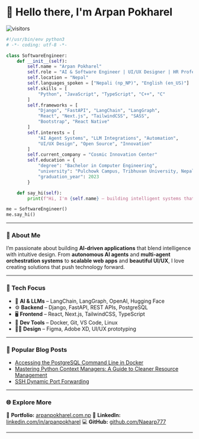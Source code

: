 # 👋 Hello there, I'm Arpan Pokharel

![visitors](https://visitor-badge.laobi.icu/badge?page_id=Naearp777.Naearp777)

```python
#!/usr/bin/env python3
# -*- coding: utf-8 -*-

class SoftwareEngineer:
    def __init__(self):
        self.name = "Arpan Pokharel"
        self.role = "AI & Software Engineer | UI/UX Designer | HR Professional"
        self.location = "Nepal"
        self.languages_spoken = ["Nepali (np_NP)", "English (en_US)"]
        self.skills = [
            "Python", "JavaScript", "TypeScript", "C++", "C"
        ]
        self.frameworks = [
            "Django", "FastAPI", "LangChain", "LangGraph",
            "React", "Next.js", "TailwindCSS", "SASS",
            "Bootstrap", "React Native"
        ]
        self.interests = [
            "AI Agent Systems", "LLM Integrations", "Automation",
            "UI/UX Design", "Open Source", "Innovation"
        ]
        self.current_company = "Cosmic Innovation Center"
        self.education = {
            "degree": "Bachelor in Computer Engineering",
            "university": "Pulchowk Campus, Tribhuvan University, Nepal",
            "graduation_year": 2023
        }

    def say_hi(self):
        print(f"Hi, I'm {self.name} — building intelligent systems that work *autonomously*!")

me = SoftwareEngineer()
me.say_hi()
```

---

### 🚀 About Me

I’m passionate about building **AI-driven applications** that blend intelligence with intuitive design.
From **autonomous AI agents** and **multi-agent orchestration systems** to **scalable web apps** and **beautiful UI/UX**,
I love creating solutions that push technology forward.

---

### 🧠 Tech Focus

* 🧩 **AI & LLMs** – LangChain, LangGraph, OpenAI, Hugging Face
* ⚙️ **Backend** – Django, FastAPI, REST APIs, PostgreSQL
* 🖥️ **Frontend** – React, Next.js, TailwindCSS, TypeScript
* 🧰 **Dev Tools** – Docker, Git, VS Code, Linux
* 🧑‍🎨 **Design** – Figma, Adobe XD, UI/UX prototyping

---

### 🌟 Popular Blog Posts

* [Accessing the PostgreSQL Command Line in Docker](https://www.arpanpokharel.com.np/blogs/accessing-the-postgresql-command-line-in-docker)
* [Mastering Python Context Managers: A Guide to Cleaner Resource Management](https://www.arpanpokharel.com.np/blogs/mastering-python-context-managers)
* [SSH Dynamic Port Forwarding](https://www.arpanpokharel.com.np/blogs/ssh-dynamic-port-forwarding)

---

### 🌐 Explore More

🔗 **Portfolio:** [arpanpokharel.com.np](https://arpanpokharel.com.np)
💼 **LinkedIn:** [linkedin.com/in/arpanpokharel](https://linkedin.com/in/arpanpokharel777)
💻 **GitHub:** [github.com/Naearp777](https://github.com/Naearp777)

---
